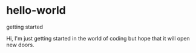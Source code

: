 # hello-world
getting started

Hi, I'm just getting started in the world of coding but hope that it will open new doors.
